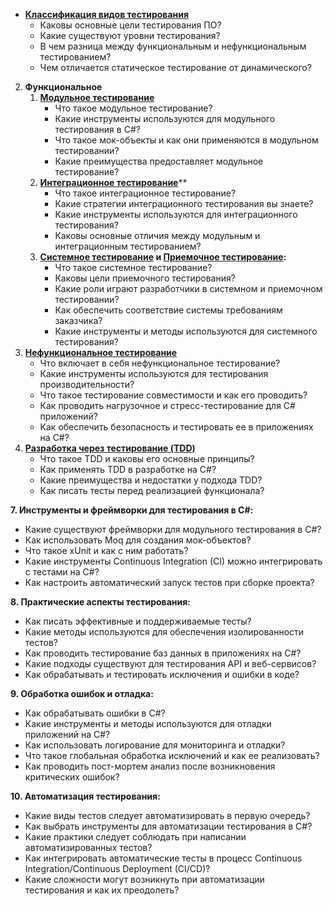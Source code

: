 
- **[Классификация видов тестирования](2.%20Theory/Тестирование/Классификация%20видов%20тестирования.md)**
	- Каковы основные цели тестирования ПО?
	- Какие существуют уровни тестирования?
	- В чем разница между функциональным и нефункциональным тестированием?
	- Чем отличается статическое тестирование от динамического?
2. **Функциональное**
	1. **[Модульное тестирование](2.%20Theory/Тестирование/Модульное/_Модульное%20тестирование.md)**
		- Что такое модульное тестирование?
		- Какие инструменты используются для модульного тестирования в C#?
		- Что такое мок-объекты и как они применяются в модульном тестировании?
		- Какие преимущества предоставляет модульное тестирование?
	2. **[Интеграционное тестирование](2.%20Theory/Тестирование/Интеграционное/_Интеграционное%20тестирование.md)****
		- Что такое интеграционное тестирование?
		- Какие стратегии интеграционного тестирования вы знаете?
		- Какие инструменты используются для интеграционного тестирования?
		- Каковы основные отличия между модульным и интеграционным тестированием?
	3. **[Системное тестирование](2.%20Theory/Тестирование/_/2.3.%20Системное%20тестирование.md) и [Приемочное тестирование](2.%20Theory/Тестирование/_/2.4.%20Приемочное%20тестирование.md):**
		- Что такое системное тестирование?
		- Каковы цели приемочного тестирования?
		- Какие роли играют разработчики в системном и приемочном тестировании?
		- Как обеспечить соответствие системы требованиям заказчика?
		- Какие инструменты и методы используются для системного тестирования?
3. **[Нефункциональное тестирование](2.%20Theory/Тестирование/_/3.%20Нефункциональное%20тестирование.md)**
	- Что включает в себя нефункциональное тестирование?
	- Какие инструменты используются для тестирования производительности?
	- Что такое тестирование совместимости и как его проводить?
	- Как проводить нагрузочное и стресс-тестирование для C# приложений?
	- Как обеспечить безопасность и тестировать ее в приложениях на C#?
4. **[Разработка через тестирование (TDD)](2.%20Theory/Программирование/5.%20Стили/Разработки/TDD.md)**
	- Что такое TDD и каковы его основные принципы?
	- Как применять TDD в разработке на C#?
	- Какие преимущества и недостатки у подхода TDD?
	- Как писать тесты перед реализацией функционала?

**7. Инструменты и фреймворки для тестирования в C#:**
- Какие существуют фреймворки для модульного тестирования в C#?
- Как использовать Moq для создания мок-объектов?
- Что такое xUnit и как с ним работать?
- Какие инструменты Continuous Integration (CI) можно интегрировать с тестами на C#?
- Как настроить автоматический запуск тестов при сборке проекта?

**8. Практические аспекты тестирования:**
- Как писать эффективные и поддерживаемые тесты?
- Какие методы используются для обеспечения изолированности тестов?
- Как проводить тестирование баз данных в приложениях на C#?
- Какие подходы существуют для тестирования API и веб-сервисов?
- Как обрабатывать и тестировать исключения и ошибки в коде?

**9. Обработка ошибок и отладка:**
- Как обрабатывать ошибки в C#?
- Какие инструменты и методы используются для отладки приложений на C#?
- Как использовать логирование для мониторинга и отладки?
- Что такое глобальная обработка исключений и как ее реализовать?
- Как проводить пост-мортем анализ после возникновения критических ошибок?

**10. Автоматизация тестирования:**
- Какие виды тестов следует автоматизировать в первую очередь?
- Как выбрать инструменты для автоматизации тестирования в C#?
- Какие практики следует соблюдать при написании автоматизированных тестов?
- Как интегрировать автоматические тесты в процесс Continuous Integration/Continuous Deployment (CI/CD)?
- Какие сложности могут возникнуть при автоматизации тестирования и как их преодолеть?